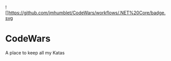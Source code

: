 ![]https://github.com/jmhumblet/CodeWars/workflows/.NET%20Core/badge.svg

# CodeWars
A place to keep all my Katas
